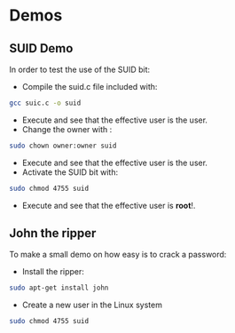 # Demos

## SUID Demo

In order to test the use of the SUID bit:

- Compile the suid.c file included with:
```bash
gcc suic.c -o suid
```
- Execute and see that the effective user is the user.
- Change the owner with :
```bash
sudo chown owner:owner suid
```
- Execute and see that the effective user is the user.
- Activate the SUID bit with:
```bash
sudo chmod 4755 suid
```
- Execute and see that the effective user is **root**!.

## John the ripper

To make a small demo on how easy is to crack a password:

- Install the ripper:
```bash
sudo apt-get install john
```
- Create a new user in the Linux system
```bash
sudo chmod 4755 suid
```
